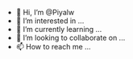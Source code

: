- 👋 Hi, I’m @Piyalw
- 👀 I’m interested in ...
- 🌱 I’m currently learning ...
- 💞️ I’m looking to collaborate on ...
- 📫 How to reach me ...

<!---
Piyalw/Piyalw is a ✨ special ✨ repository because its `README.md` (this file) appears on your GitHub profile.
You can click the Preview link to take a look at your changes.
--->
